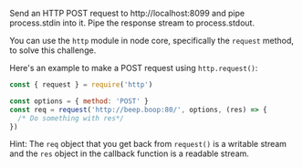 Send an HTTP POST request to http://localhost:8099 and pipe process.stdin into
it. Pipe the response stream to process.stdout.

You can use the `http` module in node core, specifically the `request` method, to solve this challenge. 

Here's an example to make a POST request using `http.request()`:

```js
const { request } = require('http')

const options = { method: 'POST' }
const req = request('http://beep.boop:80/', options, (res) => {
  /* Do something with res*/
})
```

Hint: The `req` object that you get back from `request()` is a writable stream 
and the `res` object in the callback function is a readable stream.